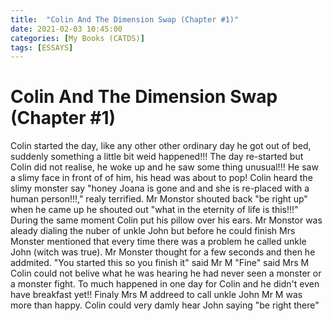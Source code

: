 ```yaml
---
title:  "Colin And The Dimension Swap (Chapter #1)"
date: 2021-02-03 10:45:00
categories: [My Books (CATDS)]
tags: [ESSAYS]
---
```


# Colin And The Dimension Swap (Chapter #1)

Colin started the day, like any other other ordinary day he got out of bed, suddenly something a little bit weid happened!!!
The day re-started but Colin did not realise, he woke up and he saw some thing unusual!!! He saw a slimy face in front of of him, his head was about to pop!
Colin heard the slimy monster say "honey Joana is gone and and she is re-placed with a human person!!!," realy terrified.
Mr Monstor shouted back "be right up" when he came up he shouted out "what in the eternity of life is this!!!" During the same moment Colin put his pillow over his ears.
Mr Monstor was aleady dialing the nuber of unkle John but before he could finish Mrs Monster mentioned that every time there was a problem he called unkle John (witch was true). 
Mr Monster thought for a few seconds and then he addmited.
"You started this so you finish it" said Mr M "Fine" said Mrs M Colin could not belive what he was hearing he had never seen a monster or a monster fight.
To much happened in one day for Colin and he didn't even have breakfast yet!!
Finaly Mrs M addreed to call unkle John Mr M was more than happy.
Colin could very damly hear John saying "be right there"
